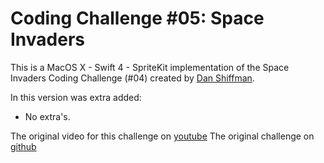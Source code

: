 # Coding Challenge #05: Space Invaders

This is a MacOS X - Swift 4 - SpriteKit implementation of the Space Invaders Coding Challenge (#04) created by [Dan Shiffman](http://shiffman.net/).

In this version was extra added:

- No extra's.

The original video for this challenge on [youtube](https://www.youtube.com/watch?v=biN3v3ef-Y0)
The original challenge on [github](http://thecodingtrain.com/CodingChallenges/05-space-invaders-p5.html)

